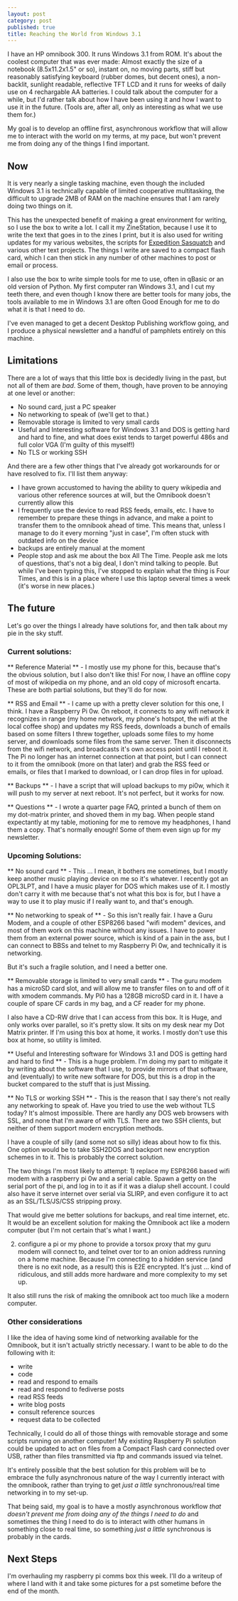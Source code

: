 ```yaml
---
layout: post
category: post
published: true
title: Reaching the World from Windows 3.1
---
```

I have an HP omnibook 300. It runs Windows 3.1 from ROM. It's about the coolest computer that was ever made: Almost exactly the size of a notebook (8.5x11.2x1.5" or so), instant on, no moving parts, stiff but reasonably satisfying keyboard (rubber domes, but decent ones), a non-backlit, sunlight readable, reflective TFT LCD and it runs for weeks of daily use on 4 rechargable AA batteries. I could talk about the computer for a while, but I'd rather talk about how I have been using it and how I want to use it in the future. (Tools are, after all, only as interesting as what we use them for.) 

My goal is to develop an offline first, asynchronous workflow that will allow me to interact with the world on my terms, at my pace, but won't prevent me from doing any of the things I find important. 

## Now

It is very nearly a single tasking machine, even though the included Windows 3.1 is technically capable of limited cooperative multitasking, the difficult to upgrade 2MB of RAM on the machine ensures that I am rarely doing two things on it. 

This has the unexpected benefit of making a great environment for writing, so I use the box to write a lot. I call it my ZineStation, because I use it to write the text that goes in to the zines I print, but it is also used for writing updates for my various websites, the scripts for [Expedition Sasquatch](https://expeditionsasquatch.org) and various other text projects. The things I write are saved to a compact flash card, which I can then stick in any number of other machines to post or email or process. 

I also use the box to write simple tools for me to use, often in qBasic or an old version of Python. My first computer ran Windows 3.1, and I cut my teeth there, and even though I know there are better tools for many jobs, the tools available to me in Windows 3.1 are often Good Enough for me to do what it is that I need to do. 

I've even managed to get a decent Desktop Publishing workflow going, and I produce a physical newsletter and a handful of pamphlets entirely on this machine. 


## Limitations

There are a lot of ways that this little box is decidedly living in the past, but not all of them are *bad*. Some of them, though, have proven to be annoying at one level or another: 

- No sound card, just a PC speaker
- No networking to speak of (we'll get to that.) 
- Removable storage is limited to very small cards 
- Useful and Interesting software for Windows 3.1 and DOS is getting hard and hard to fine, and what does exist tends to target powerful 486s and full color VGA (I'm guilty of this myself!) 
- No TLS or working SSH 

And there are a few other things that I've already got workarounds for or have resolved to fix. I'll list them anyway:

- I have grown accustomed to having the ability to query wikipedia and various other reference sources at will, but the Omnibook doesn't currently allow this 
- I frequently use the device to read RSS feeds, emails, etc. I have to remember to prepare these things in advance, and make a point to transfer them to the omnibook ahead of time. This means that, unless I manage to do it every morning "just in case", I'm often stuck with outdated info on the device 
- backups are entirely manual at the moment
- People stop and ask me about the box All The Time. People ask me lots of questions, that's not a big deal, I don't mind talking to people. But while I've been typing this, I've stopped to explain what the thing is Four Times, and this is in a place where I use this laptop several times a week (it's worse in new places.) 

## The future

Let's go over the things I already have solutions for, and then talk about my pie in the sky stuff. 

### Current solutions:

** Reference Material ** - I mostly use my phone for this, because that's the obvious solution, but I also don't like this! For now, I have an offline copy of most of wikipedia on my phone, and an old copy of microsoft encarta. These are both partial solutions, but they'll do for now. 

** RSS and Email ** - I came up with a pretty clever solution for this one, I think. I have a Raspberry Pi 0w. On reboot, it connects to any wifi network it recognizes in range (my home network, my phone's hotspot, the wifi at the local coffee shop) and updates my RSS feeds, downloads a bunch of emails based on some filters I threw together, uploads some files to my home server, and downloads some files from the same server. Then it disconnects from the wifi network, and broadcasts it's own access point until I reboot it. The Pi no longer has an internet connection at that point, but I can connect to it from the omnibook (more on that later) and grab the RSS feed or emails, or files that I marked to download, or I can drop files in for upload. 

** Backups ** - I have a script that will upload backups to my pi0w, which it will push to my server at next reboot. It's not perfect, but it works for now. 

** Questions ** - I wrote a quarter page FAQ, printed a bunch of them on my dot-matrix printer, and shoved them in my bag. When people stand expectantly at my table, motioning for me to remove my headphones, I hand them a copy. That's normally enough! Some of them even sign up for my newsletter. 

### Upcoming Solutions:

** No sound card ** - This ... I mean, it bothers me sometimes, but I mostly keep another music playing device on me so it's whatever. I recently got an OPL3LPT, and I have a music player for DOS which makes use of it. I mostly don't carry it with me because that's not what this box is for, but I have a way to use it to play music if I really want to, and that's enough. 

** No networking to speak of ** - So this isn't really fair. I have a Guru Modem, and a couple of other ESP8266 based "wifi modem" devices, and most of them work on this machine without any issues. I have to power them from an external power source, which is kind of a pain in the ass, but I can connect to BBSs and telnet to my Raspberry Pi 0w, and technically it is networking. 

But it's such a fragile solution, and I need a better one.

** Removable storage is limited to very small cards ** - The guru modem has a microSD card slot, and will allow me to transfer files on to and off of it with xmodem commands. My Pi0 has a 128GB microSD card in it. I have a couple of spare CF cards in my bag, and a CF reader for my phone. 

I also have a CD-RW drive that I can access from this box. It is Huge, and only works over parallel, so it's pretty slow. It sits on my desk near my Dot Matrix printer. If I'm using this box at home, it works. I mostly don't use this box at home, so utility is limited. 

** Useful and Interesting software for Windows 3.1 and DOS is getting hard and hard to find ** - This is a huge problem. I'm doing my part to mitigate it by writing about the software that I use, to provide mirrors of that software, and (eventually) to write new software for DOS, but this is a drop in the bucket compared to the stuff that is just Missing. 

** No TLS or working SSH ** - This is the reason that I say there's not really any networking to speak of. Have you tried to use the web without TLS today? It's almost impossible. There are hardly any DOS web browsers with SSL, and none that I'm aware of with TLS. There are two SSH clients, but neither of them support modern encryption methods. 

I have a couple of silly (and some not so silly) ideas about how to fix this. One option would be to take SSH2DOS and backport new encryption schemes in to it. This is probably the correct solution. 

The two things I'm most likely to attempt: 1) replace my ESP8266 based wifi modem with a raspberry pi 0w and a serial cable. Spawn a getty on the serial port of the pi, and log in to it as if it was a dialup shell account. I could also have it serve internet over serial via SLIRP, and even configure it to act as an SSL/TLS/JS/CSS stripping proxy. 

That would give me better solutions for backups, and real time internet, etc. It would be an excellent solution for making the Omnibook act like a modern computer (but I'm not certain that's what I want.) 

2) configure a pi or my phone to provide a torsox proxy that my guru modem will connect to, and telnet over tor to an onion address running on a home machine. Because I'm connecting to a hidden service (and there is no exit node, as a result) this is E2E encrypted. It's just ... kind of ridiculous, and still adds more hardware and more complexity to my set up. 

It also still runs the risk of making the omnibook act too much like a modern computer. 

### Other considerations

I like the idea of having some kind of networking available for the Omnibook, but it isn't actually strictly necessary. I want to be able to do the following with it: 

- write
- code
- read and respond to emails
- read and respond to fediverse posts 
- read RSS feeds
- write blog posts 
- consult reference sources 
- request data to be collected 

Technically, I could do all of those things with removable storage and some scripts running on another computer! My existing Raspberry Pi solution could be updated to act on files from a Compact Flash card connected over USB, rather than files transmitted via ftp and commands issued via telnet. 

It's entirely possible that the best solution for this problem will be to embrace the fully asynchronous nature of the way I currently interact with the omnibook, rather than trying to get *just a little* synchronous/real time networking in to my set-up. 

That being said, my goal is to have a mostly asynchronous workflow *that doesn't prevent me from doing any of the things I need to do* and sometimes the thing I need to do is to interact with other humans in something close to real time, so something *just a little* synchronous is probably in the cards.

## Next Steps

I'm overhauling my raspberry pi comms box this week. I'll do a writeup of where I land with it and take some pictures for a pst sometime before the end of the month.
